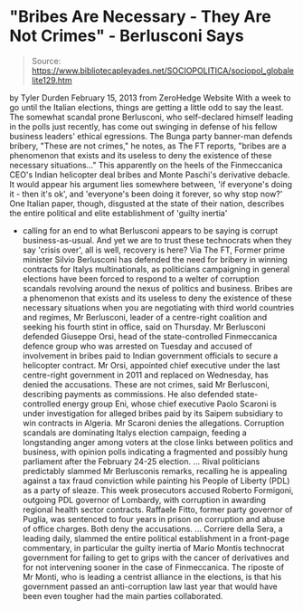 # "Bribes Are Necessary - They Are Not Crimes" - Berlusconi Says

> Source: https://www.bibliotecapleyades.net/SOCIOPOLITICA/sociopol_globalelite129.htm

by Tyler Durden
February 15, 2013
from
ZeroHedge Website
With a week to go until the Italian elections,
things are getting a little odd to say the least.
The somewhat scandal prone Berlusconi, who
self-declared himself leading in the polls just recently, has come out
swinging in defense of his fellow business leaders' ethical egressions.
The Bunga party banner-man defends
bribery,
"These are
not crimes," he notes, as
The FT reports, "bribes are a
phenomenon that exists and its useless to deny the existence of these
necessary situations..."
This apparently on the heels of the
Finmeccanica CEO's Indian helicopter deal bribes and Monte Paschi's
derivative debacle.
It would appear his argument lies somewhere
between,
'if everyone's doing it - then it's ok', and 'everyone's been
doing it forever, so why stop now?'
One Italian paper, though, disgusted at
the state of their nation, describes the entire political and elite
establishment of 'guilty inertia'
- calling for an end to what Berlusconi appears to be saying is corrupt
business-as-usual.
And yet we are to trust these technocrats when
they say 'crisis over', all is well, recovery is here?
Via The FT,
Former prime minister Silvio Berlusconi has
defended the need for bribery in winning contracts for Italys
multinationals, as politicians campaigning in general elections have
been forced to respond to a welter of corruption scandals revolving
around the nexus of politics and business.
Bribes are a phenomenon that exists and its useless to deny the
existence of these necessary situations
when you are negotiating with third world countries and regimes, Mr
Berlusconi, leader of a centre-right coalition and seeking his
fourth stint in office, said on Thursday.
Mr
Berlusconi defended Giuseppe Orsi, head
of the state-controlled Finmeccanica defence group who was arrested on
Tuesday and accused of involvement in bribes paid to Indian government
officials to secure a helicopter contract.
Mr Orsi, appointed chief executive under the
last centre-right government in 2011 and replaced on Wednesday, has
denied the accusations.
These are not crimes, said Mr Berlusconi,
describing payments as
commissions.
He also defended state-controlled energy
group Eni, whose chief executive Paolo Scaroni is under investigation
for alleged bribes paid by its Saipem subsidiary to win contracts in
Algeria.
Mr Scaroni denies the allegations.
Corruption scandals are dominating Italys election campaign,
feeding a longstanding anger among voters at the close links between
politics and business, with opinion polls indicating a fragmented and
possibly hung parliament after the February 24-25 election.
...
Rival
politicians predictably slammed Mr Berlusconis remarks, recalling he is
appealing against a tax fraud conviction while painting his People of
Liberty (PDL) as a party of sleaze.
This week prosecutors accused Roberto
Formigoni, outgoing PDL governor of Lombardy, with corruption in
awarding regional health sector contracts. Raffaele Fitto, former party
governor of Puglia, was sentenced to four years in prison on corruption
and abuse of office charges.
Both deny the accusations.
...
Corriere della Sera, a leading daily,
slammed the entire political
establishment in a front-page commentary, in particular the guilty
inertia of Mario Montis technocrat government for failing to
get to grips with the cancer of derivatives and for not intervening
sooner in the case of Finmeccanica.
The riposte of Mr Monti, who is leading a
centrist alliance in the elections, is that his government passed an
anti-corruption law last year that would have been even tougher had the
main parties collaborated.
